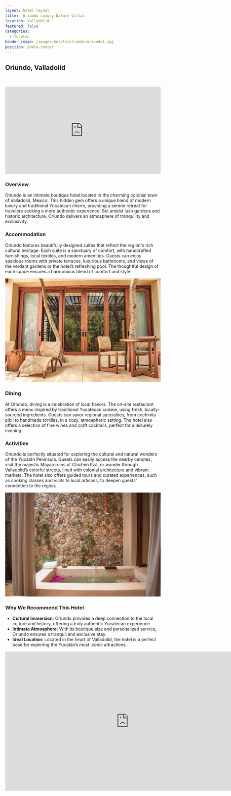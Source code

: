 ```yaml
---
layout: hotel-layout
title:  Oriundo Luxury Nature Villas
location: Valladolid
featured: false
categories:
  - Yucatan
header_image: /images/hotels/oriundo/oriundo1.jpg
position: photo-center
---
```


## Oriundo, Valladolid


&nbsp;

<style>.embed-container { position: relative; padding-bottom: 56.25%; height: 0; overflow: hidden; max-width: 100%; } .embed-container iframe, .embed-container object, .embed-container embed { position: absolute; top: 0; left: 0; width: 100%; height: 100%; }</style><div class='embed-container'><iframe src='https://www.youtube.com/embed/y0oi9zEJMGo' frameborder='0' allowfullscreen></iframe></div>

### Overview
Oriundo is an intimate boutique hotel located in the charming colonial town of Valladolid, Mexico. This hidden gem offers a unique blend of modern luxury and traditional Yucatecan charm, providing a serene retreat for travelers seeking a more authentic experience. Set amidst lush gardens and historic architecture, Oriundo delivers an atmosphere of tranquility and exclusivity.

### Accommodation
Oriundo features beautifully designed suites that reflect the region's rich cultural heritage. Each suite is a sanctuary of comfort, with handcrafted furnishings, local textiles, and modern amenities. Guests can enjoy spacious rooms with private terraces, luxurious bathrooms, and views of the verdant gardens or the hotel’s refreshing pool. The thoughtful design of each space ensures a harmonious blend of comfort and style.

![](/images/hotels/oriundo/oriundo2.jpg)

### Dining
At Oriundo, dining is a celebration of local flavors. The on-site restaurant offers a menu inspired by traditional Yucatecan cuisine, using fresh, locally-sourced ingredients. Guests can savor regional specialties, from cochinita pibil to handmade tortillas, in a cozy, atmospheric setting. The hotel also offers a selection of fine wines and craft cocktails, perfect for a leisurely evening.

### Activities
Oriundo is perfectly situated for exploring the cultural and natural wonders of the Yucatán Peninsula. Guests can easily access the nearby cenotes, visit the majestic Mayan ruins of Chichén Itzá, or wander through Valladolid’s colorful streets, lined with colonial architecture and vibrant markets. The hotel also offers guided tours and curated experiences, such as cooking classes and visits to local artisans, to deepen guests' connection to the region.

![](/images/hotels/oriundo/oriundo3.jpg)

### Why We Recommend This Hotel
- **Cultural Immersion**: Oriundo provides a deep connection to the local culture and history, offering a truly authentic Yucatecan experience.
- **Intimate Atmosphere**: With its boutique size and personalized service, Oriundo ensures a tranquil and exclusive stay.
- **Ideal Location**: Located in the heart of Valladolid, the hotel is a perfect base for exploring the Yucatán’s most iconic attractions.

<iframe src="https://www.google.com/maps/embed?pb=!1m18!1m12!1m3!1d3732.8935850644584!2d-88.24769375152623!3d20.67390793176006!2m3!1f0!2f0!3f0!3m2!1i1024!2i768!4f13.1!3m3!1m2!1s0x8f510b46450e36bb%3A0x212a7f7fd7ea7742!2sOriundo%20Luxury%20Nature%20Villas!5e0!3m2!1ses!2ses!4v1724960080425!5m2!1ses!2ses" width="800" height="450" style="border:0;" allowfullscreen="" loading="lazy" referrerpolicy="no-referrer-when-downgrade"></iframe>